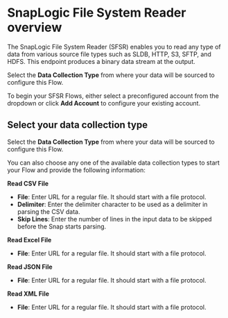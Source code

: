 # SnapLogic File System Reader overview

The SnapLogic File System Reader (SFSR) enables you to read any type of data from various source file types such as SLDB, HTTP, S3, SFTP, and HDFS. This endpoint produces a binary data stream at the output.

Select the **Data Collection Type** from where your data will be sourced to configure this Flow.

To begin your SFSR Flows, either select a preconfigured account from the dropdown or click **Add Account** to configure your existing account.

##

## Select your data collection type

Select the **Data Collection Type** from where your data will be sourced to configure this Flow.&#x20;

You can also choose any one of the available data collection types to start your Flow and provide the following information:

**Read CSV File**

* **File**: Enter URL for a regular file. It should start with a file protocol.
* **Delimiter**: Enter the delimiter character to be used as a delimiter in parsing the CSV data.
* **Skip Lines**: Enter the number of lines in the input data to be skipped before the Snap starts parsing.

**Read Excel File**

* **File**: Enter URL for a regular file. It should start with a file protocol.

**Read JSON File**

* **File**: Enter URL for a regular file. It should start with a file protocol.

**Read XML File**

* **File**: Enter URL for a regular file. It should start with a file protocol.
